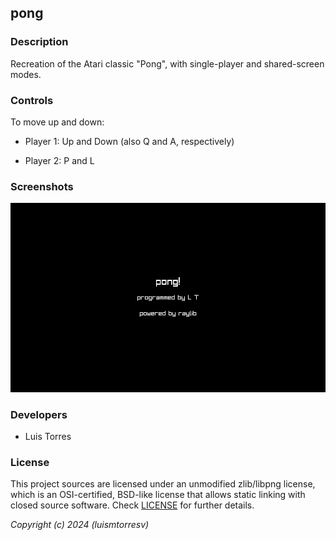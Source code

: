 ## pong

### Description

Recreation of the Atari classic "Pong", with single-player and shared-screen modes.

### Controls

To move up and down:

- Player 1: Up and Down (also Q and A, respectively)

- Player 2: P and L

### Screenshots

![Demo](recordings/demo.gif)

### Developers

- Luis Torres

### License

This project sources are licensed under an unmodified zlib/libpng license,
which is an OSI-certified, BSD-like license that allows static linking with
closed source software. Check [LICENSE](LICENSE) for further details.

*Copyright (c) 2024  (luismtorresv)*
